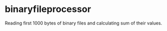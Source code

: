 # binaryfileprocessor
Reading first 1000 bytes of binary files and calculating sum of their values.
